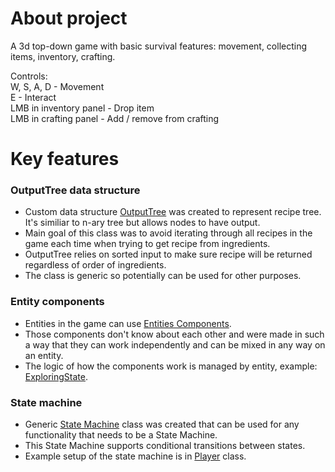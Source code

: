 # About project
A 3d top-down game with basic survival features: movement, collecting items, inventory, crafting.

Controls:  
W, S, A, D - Movement  
E - Interact  
LMB in inventory panel - Drop item  
LMB in crafting panel - Add / remove from crafting

# Key features
### OutputTree data structure
* Custom data structure [OutputTree](Assets/Scripts/CustomDataStructures/OutputTree) was created to represent recipe tree. It's similiar to n-ary tree but allows nodes to have output.
* Main goal of this class was to avoid iterating through all recipes in the game each time when trying to get recipe from ingredients.
* OutputTree relies on sorted input to make sure recipe will be returned regardless of order of ingredients.
* The class is generic so potentially can be used for other purposes.

### Entity components
* Entities in the game can use [Entities Components](Assets/Scripts/Gameplay/Entities/Components).
* Those components don't know about each other and were made in such a way that they can work independently and can be mixed in any way on an entity.
* The logic of how the components work is managed by entity, example: [ExploringState](Assets/Scripts/Gameplay/Entities/Player/ExploringState.cs).

### State machine
* Generic [State Machine](Assets/Scripts/Gameplay/Helpers/StateMachine/StateMachine.cs) class was created that can be used for any functionality that needs to be a State Machine.
* This State Machine supports conditional transitions between states.
* Example setup of the state machine is in [Player](Assets/Scripts/Gameplay/Entities/Player/Player.cs) class.
